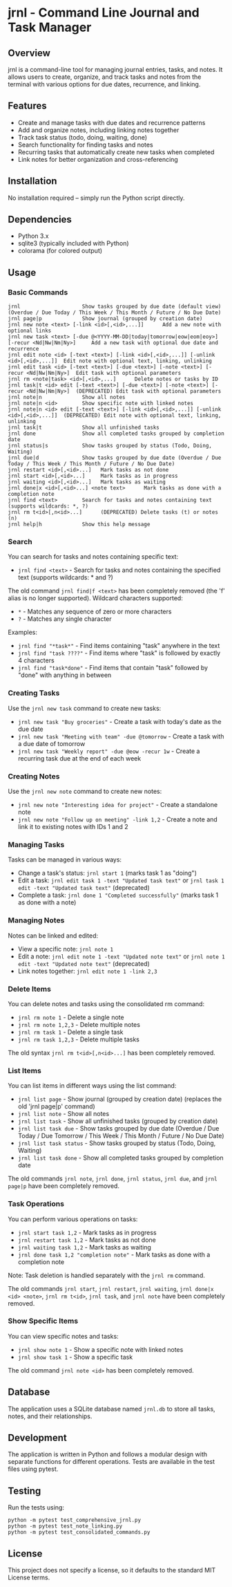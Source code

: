 # jrnl - Command Line Journal and Task Manager

## Overview
jrnl is a command-line tool for managing journal entries, tasks, and notes. It allows users to create, organize, and track tasks and notes from the terminal with various options for due dates, recurrence, and linking.

## Features
- Create and manage tasks with due dates and recurrence patterns
- Add and organize notes, including linking notes together
- Track task status (todo, doing, waiting, done)
- Search functionality for finding tasks and notes
- Recurring tasks that automatically create new tasks when completed
- Link notes for better organization and cross-referencing

## Installation
No installation required – simply run the Python script directly.

## Dependencies
- Python 3.x
- sqlite3 (typically included with Python)
- colorama (for colored output)

## Usage

### Basic Commands
```
jrnl                    Show tasks grouped by due date (default view) (Overdue / Due Today / This Week / This Month / Future / No Due Date)
jrnl page|p             Show journal (grouped by creation date)
jrnl new note <text> [-link <id>[,<id>,...]]      Add a new note with optional links
jrnl new task <text> [-due @<YYYY-MM-DD|today|tomorrow|eow|eom|eoy>] [-recur <Nd|Nw|Nm|Ny>]     Add a new task with optional due date and recurrence
jrnl edit note <id> [-text <text>] [-link <id>[,<id>,...]] [-unlink <id>[,<id>,...]]  Edit note with optional text, linking, unlinking
jrnl edit task <id> [-text <text>] [-due <text>] [-note <text>] [-recur <Nd|Nw|Nm|Ny>]  Edit task with optional parameters
jrnl rm <note|task> <id>[,<id>,...]      Delete notes or tasks by ID
jrnl task|t <id> edit [-text <text>] [-due <text>] [-note <text>] [-recur <Nd|Nw|Nm|Ny>]  (DEPRECATED) Edit task with optional parameters
jrnl note|n             Show all notes
jrnl note|n <id>        Show specific note with linked notes
jrnl note|n <id> edit [-text <text>] [-link <id>[,<id>,...]] [-unlink <id>[,<id>,...]]  (DEPRECATED) Edit note with optional text, linking, unlinking
jrnl task|t             Show all unfinished tasks
jrnl done               Show all completed tasks grouped by completion date
jrnl status|s           Show tasks grouped by status (Todo, Doing, Waiting)
jrnl due|d              Show tasks grouped by due date (Overdue / Due Today / This Week / This Month / Future / No Due Date)
jrnl restart <id>[,<id>...]   Mark tasks as not done
jrnl start <id>[,<id>...]     Mark tasks as in progress
jrnl waiting <id>[,<id>...]   Mark tasks as waiting
jrnl done|x <id>[,<id>...] <note text>      Mark tasks as done with a completion note
jrnl find <text>        Search for tasks and notes containing text (supports wildcards: *, ?)
jrnl rm t<id>[,n<id>...]      (DEPRECATED) Delete tasks (t) or notes (n)
jrnl help|h             Show this help message
```

### Search
You can search for tasks and notes containing specific text:

- `jrnl find <text>` - Search for tasks and notes containing the specified text (supports wildcards: * and ?)

The old command `jrnl find|f <text>` has been completely removed (the 'f' alias is no longer supported).
Wildcard characters supported:
- `*` - Matches any sequence of zero or more characters
- `?` - Matches any single character

Examples:
- `jrnl find "*task*"` - Find items containing "task" anywhere in the text
- `jrnl find "task ????"` - Find items where "task" is followed by exactly 4 characters
- `jrnl find "task*done"` - Find items that contain "task" followed by "done" with anything in between

### Creating Tasks
Use the `jrnl new task` command to create new tasks:

- `jrnl new task "Buy groceries"` - Create a task with today's date as the due date
- `jrnl new task "Meeting with team" -due @tomorrow` - Create a task with a due date of tomorrow
- `jrnl new task "Weekly report" -due @eow -recur 1w` - Create a recurring task due at the end of each week

### Creating Notes
Use the `jrnl new note` command to create new notes:

- `jrnl new note "Interesting idea for project"` - Create a standalone note
- `jrnl new note "Follow up on meeting" -link 1,2` - Create a note and link it to existing notes with IDs 1 and 2

### Managing Tasks
Tasks can be managed in various ways:

- Change a task's status: `jrnl start 1` (marks task 1 as "doing")
- Edit a task: `jrnl edit task 1 -text "Updated task text"` or `jrnl task 1 edit -text "Updated task text"` (deprecated)
- Complete a task: `jrnl done 1 "Completed successfully"` (marks task 1 as done with a note)

### Managing Notes
Notes can be linked and edited:

- View a specific note: `jrnl note 1`
- Edit a note: `jrnl edit note 1 -text "Updated note text"` or `jrnl note 1 edit -text "Updated note text"` (deprecated)
- Link notes together: `jrnl edit note 1 -link 2,3`

### Delete Items
You can delete notes and tasks using the consolidated rm command:

- `jrnl rm note 1` - Delete a single note
- `jrnl rm note 1,2,3` - Delete multiple notes
- `jrnl rm task 1` - Delete a single task
- `jrnl rm task 1,2,3` - Delete multiple tasks

The old syntax `jrnl rm t<id>[,n<id>...]` has been completely removed.

### List Items
You can list items in different ways using the list command:

- `jrnl list page` - Show journal (grouped by creation date) (replaces the old 'jrnl page|p' command)
- `jrnl list note` - Show all notes
- `jrnl list task` - Show all unfinished tasks (grouped by creation date)
- `jrnl list task due` - Show tasks grouped by due date (Overdue / Due Today / Due Tomorrow / This Week / This Month / Future / No Due Date)
- `jrnl list task status` - Show tasks grouped by status (Todo, Doing, Waiting)
- `jrnl list task done` - Show all completed tasks grouped by completion date

The old commands `jrnl note`, `jrnl done`, `jrnl status`, `jrnl due`, and `jrnl page|p` have been completely removed.

### Task Operations
You can perform various operations on tasks:

- `jrnl start task 1,2` - Mark tasks as in progress
- `jrnl restart task 1,2` - Mark tasks as not done
- `jrnl waiting task 1,2` - Mark tasks as waiting
- `jrnl done task 1,2 "completion note"` - Mark tasks as done with a completion note

Note: Task deletion is handled separately with the `jrnl rm` command.

The old commands `jrnl start`, `jrnl restart`, `jrnl waiting`, `jrnl done|x <id> <note>`, `jrnl rm t<id>`, `jrnl task`, and `jrnl note` have been completely removed.

### Show Specific Items
You can view specific notes and tasks:

- `jrnl show note 1` - Show a specific note with linked notes
- `jrnl show task 1` - Show a specific task

The old command `jrnl note <id>` has been completely removed.

## Database
The application uses a SQLite database named `jrnl.db` to store all tasks, notes, and their relationships.

## Development
The application is written in Python and follows a modular design with separate functions for different operations. Tests are available in the test files using pytest.

## Testing
Run the tests using:
```
python -m pytest test_comprehensive_jrnl.py
python -m pytest test_note_linking.py
python -m pytest test_consolidated_commands.py
```

## License
This project does not specify a license, so it defaults to the standard MIT License terms.